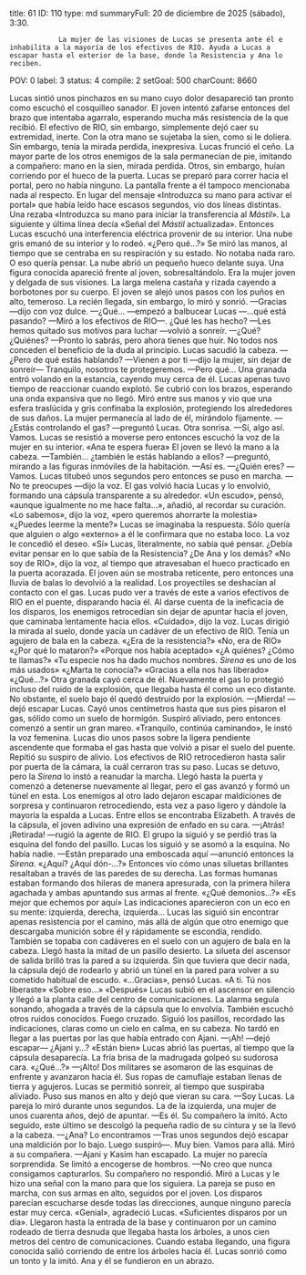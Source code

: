 title:          61
ID:             110
type:           md
summaryFull:    20 de diciembre de 2025 (sábado), 3:30.
                
                La mujer de las visiones de Lucas se presenta ante él e inhabilita a la mayoría de los efectivos de RIO. Ayuda a Lucas a escapar hasta el exterior de la base, donde la Resistencia y Ana lo reciben.
POV:            0
label:          3
status:         4
compile:        2
setGoal:        500
charCount:      8660


Lucas sintió unos pinchazos en su mano cuyo dolor desapareció tan pronto como escuchó el cosquilleo sanador. El joven intentó zafarse entonces del brazo que intentaba agarralo, esperando mucha más resistencia de la que recibió. El efectivo de RIO, sin embargo, simplemente dejó caer su extremidad, inerte.
Con la otra mano se sujetaba la sien, como si le doliera. Sin embargo, tenía la mirada perdida, inexpresiva.
Lucas frunció el ceño. La mayor parte de los otros enemigos de la sala permanecían de pie, imitando a compañero: mano en la sien, mirada perdida.
Otros, sin embargo, huían corriendo por el hueco de la puerta.
Lucas se preparó para correr hacia el portal, pero no había ninguno. La pantalla frente a él tampoco mencionaba nada al respecto.
En lugar del mensaje «Introduzca su mano para activar el portal» que había leído hace escasos segundos, vio dos líneas distintas. Una rezaba «Introduzca su mano para iniciar la transferencia al *Mástil*». La siguiente y última línea decía «Señal del *Mástil* actualizada».
Entonces Lucas escuchó una interferencia eléctrica provenir de su interior. Una nube gris emanó de su interior y lo rodeó. 
«¿Pero qué...?»
Se miró las manos, al tiempo que se centraba en su respiración y su estado. No notaba nada raro.
O eso quería pensar.
La nube abrió un pequeño hueco delante suya. Una figura conocida apareció frente al joven, sobresaltándolo.
Era la mujer joven y delgada de sus visiones. La larga melena castaña y rizada cayendo a borbotones por su cuerpo.
El joven se alejó unos pasos con los puños en alto, temeroso. La recién llegada, sin embargo, lo miró y sonrió.
—Gracias —dijo con voz dulce.
—¿Qué... —empezó a balbucear Lucas —...qué está pasando? —Miró a los efectivos de RIO—. ¿Qué les has hecho?
—Les hemos quitado sus motivos para luchar —volvió a sonreír.
—¿Qué? ¿Quiénes?
—Pronto lo sabrás, pero ahora tienes que huir. No todos nos conceden el beneficio de la duda al principio.
Lucas sacudió la cabeza.
—¿Pero de qué estás hablando?
—Vienen a por ti —dijo la mujer, sin dejar de sonreír— Tranquilo, nosotros te protegeremos.
—Pero qué...
Una granada entró volando en la estancia, cayendo muy cerca de él. Lucas apenas tuvo tiempo de reaccionar cuando  explotó. Se cubrió con los brazos, esperando una onda expansiva que no llegó.
Miró entre sus manos y vio que una esfera traslúcida y gris confinaba la explosión, protegiendo los alrededores de sus daños. 
La mujer permanecía al lado de él, mirándolo fijamente.
—¿Estás controlando el gas? —preguntó Lucas.
Otra sonrisa.
—Sí, algo así. Vamos.
Lucas se resistió a moverse pero entonces escuchó la voz de la mujer en su interior.
«Ana te espera fuera»
El joven se llevó la mano a la cabeza.
—También... ¿también le estás hablando a ellos? —preguntó, mirando a las figuras inmóviles de la habitación.
—Así es.
—¿Quién eres?
—Vamos.
Lucas titubeó unos segundos pero entonces se puso en marcha.
—No te preocupes —dijo la voz.
El gas volvió hacia Lucas y lo envolvió, formando una cápsula transparente a su alrededor.
«Un escudo», pensó, «aunque igualmente no me hace falta...», añadió, al recordar su curación.
«Lo sabemos», dijo la voz, «pero queremos ahorrarte la molestia»
«¿Puedes leerme la mente?»
Lucas se imaginaba la respuesta. Sólo quería que alguien o algo «externo» a él le confirmara que no estaba loco.
La voz le concedió el deseo.
«Sí»
Lucas, literalmente, no sabía qué pensar. ¿Debía evitar pensar en lo que sabía de la Resistencia? ¿De Ana y los demás?
«No soy de RIO», dijo la voz, al tiempo que atravesaban el hueco practicado en la puerta acorazada.
El joven aún se mostraba reticente, pero entonces una lluvia de balas lo devolvió a la realidad.
Los proyectiles se deshacían al contacto con el gas. Lucas pudo ver a través de este a varios efectivos de RIO en el puente, disparando hacia él. Al darse cuenta de la ineficacia de los disparos, los enemigos retrocedían sin dejar de apuntar hacia el joven, que caminaba lentamente hacia ellos.
«Cuidado», dijo la voz.
Lucas dirigió la mirada al suelo, donde yacía un cadáver de un efectivo de RIO. Tenía un agujero de bala en la cabeza.
«¿Era de la resistencia?»
«No, era de RIO»
«¿Por qué lo mataron?»
«Porque nos había aceptado»
«¿A quiénes? ¿Cómo te llamas?»
«Tu especie nos ha dado muchos nombres. *Sirena* es uno de los más usados»
«¿Marta te conocía?»
«Gracias a ella nos has liberado»
«¿Qué...?»
Otra granada cayó cerca de él. Nuevamente el gas lo protegió incluso del ruido de la explosión, que llegaba hasta él como un eco distante.
No obstante, el suelo bajo él quedó destruido por la explosión.
—¡Mierda! —dejó escapar Lucas.
Cayó unos centímetros hasta que sus pies pisaron el gas, sólido como un suelo de hormigón.
Suspiró aliviado, pero entonces comenzó a sentir un gran mareo.
«Tranquilo, continúa caminando», le instó la voz femenina.
Lucas dio unos pasos sobre la ligera pendiente ascendente que formaba el gas hasta que volvió a pisar el suelo del puente. Repitió su suspiro de alivio.
Los efectivos de RIO retrocedieron hasta salir por puerta de la cámara, la cuál cerraron tras su paso.
Lucas se detuvo, pero la *Sirena* lo instó a reanudar la marcha. Llegó hasta la puerta y comenzó a detenerse nuevamente al llegar, pero el gas avanzó y formó un túnel en esta. Los enemigos al otro lado dejaron escapar maldiciones de sorpresa y continuaron retrocediendo, esta vez a paso ligero y dándole la mayoría la espalda a Lucas.
Entre ellos se encontraba Elizabeth.
A través de la cápsula, el joven adivino una expresión de enfado en su cara.
—¡Atrás! ¡Retirada! —rugió la agente de RIO.
El grupo la siguió y se perdió tras la esquina del fondo del pasillo. Lucas los siguió y se asomó a la esquina.
No había nadie.
—Están preparado una emboscada aquí —anunció entonces la *Sirena*.
«¿Aquí? ¿Aquí dón-...?»
Entonces vio cómo unas siluetas brillantes resaltaban a través de las paredes de su derecha. Las formas humanas estaban formando dos hileras de manera apresurada, con la primera hilera agachada y ambas apuntando sus armas al frente.
«¿Qué demonios...?»
«Es mejor que echemos por aquí»
Las indicaciones aparecieron con un eco en su mente: izquierda, derecha, izquierda...
Lucas las siguió sin encontrar apenas resistencia por el camino, más allá de algún que otro enemigo que descargaba munición sobre él y rápidamente se escondía, rendido. También se topaba con cadáveres en el suelo con un agujero de bala en la cabeza.
Llegó hasta la mitad de un pasillo desierto. La silueta del ascensor de salida brilló tras la pared a su izquierda.
Sin que tuviera que decir nada, la cápsula dejó de rodearlo y abrió un túnel en la pared para volver a su cometido habitual de escudo.
«...Gracias», pensó Lucas.
«A ti. Tú nos liberaste»
«Sobre eso...»
«Después»
Lucas subió en el ascensor en silencio y llegó a la planta calle del centro de comunicaciones. La alarma seguía sonando, ahogada a través de la cápsula que lo envolvía. También escuchó otros ruidos conocidos.
Fuego cruzado.
Siguió los pasillos, recordado las indicaciones, claras como un cielo en calma, en su cabeza.
No tardó en llegar a las puertas por las que había entrado con Ajani.
—¡Ah! —dejó escapar— ¿Ajani y...?
«Están bien»
Lucas abrió las puertas, al tiempo que la cápsula desaparecía. La fría brisa de la madrugada golpeó su sudorosa cara.
«¿Qué...?»
—¡Alto!
Dos militares se asomaron de las esquinas de enfrente y avanzaron hacia él. Sus ropas de camuflaje estaban llenas de tierra y agujeros.
Lucas se permitió sonreír, al tiempo que suspiraba aliviado.
Puso sus manos en alto y dejó que vieran su cara.
—Soy Lucas.
La pareja lo miró durante unos segundos. La de la izquierda, una mujer de unos cuarenta años, dejó de apuntar.
—Es él.
Su compañero la imitó. Acto seguido, este último se descolgó la pequeña radio de su cintura y se la llevó a la cabeza.
—¿Ana? Lo encontramos —Tras unos segundos dejó escapar una maldición por lo bajo. Luego suspiró—. Muy bien. Vamos para allá.
Miró a su compañera.
—Ajani y Kasim han escapado.
La mujer no parecía sorprendida. Se limitó a encogerse de hombros.
—No creo que nunca consigamos capturarlos.
Su compañero no respondió. Miró a Lucas y le hizo una señal con la mano para que los siguiera. La pareja se puso en marcha, con sus armas en alto, seguidos por el joven.
Los disparos parecían escucharse desde todas las direcciones, aunque ninguno parecía estar muy cerca.
«Genial», agradeció Lucas. «Suficientes disparos por un día».
Llegaron hasta la entrada de la base y continuaron por un camino rodeado de tierra desnuda que llegaba hasta los árboles, a unos cien metros del centro de comunicaciones.
Cuando estaba llegando, una figura conocida salió corriendo de entre los árboles hacia él. Lucas sonrió como un tonto y la imitó.
Ana y él se fundieron en un abrazo.
